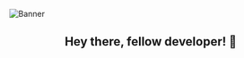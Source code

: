 ![Banner](https://user-images.githubusercontent.com/86350286/166100529-d82e2b38-1cf4-4641-b63f-51edd884d9b7.jpg)

<h2 align="center">Hey there, fellow developer! 👋</h2>

<!--I'm Estefanía (or Stephanie, if it's easier for you). My day-to-day at work consist of building a Sass platform targeted to small and medium-sized industrial enterprises. In the meantime I like to work on some fun side projects. 

- ☕️ I'm currently working on:
  - My personal blog (🤩).
  - A Mistborn's GraphQL API + a small frontend.

- 🌱 I'm currently learning:
  -  Enough React and Gatsby for building my personal blog.

<details>
  <summary><b>🗃️&nbsp;Archive</b></summary>
  
* 🥳 Completed projects:
  
  * In construction! 💻.

</details>-->

<!-- ✍🏻 **Latest blog posts** -->

